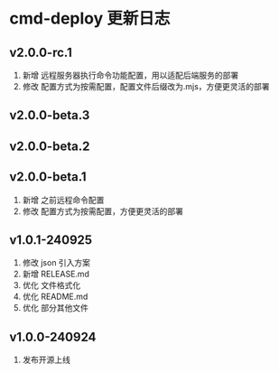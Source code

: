 # cmd-deploy 更新日志

## v2.0.0-rc.1

1. 新增 远程服务器执行命令功能配置，用以适配后端服务的部署
2. 修改 配置方式为按需配置，配置文件后缀改为.mjs，方便更灵活的部署

## v2.0.0-beta.3

## v2.0.0-beta.2

## v2.0.0-beta.1

1. 新增 之前远程命令配置
2. 修改 配置方式为按需配置，方便更灵活的部署

## v1.0.1-240925

1. 修改 json 引入方案
2. 新增 RELEASE.md
3. 优化 文件格式化
4. 优化 README.md
5. 优化 部分其他文件

## v1.0.0-240924

1. 发布开源上线
